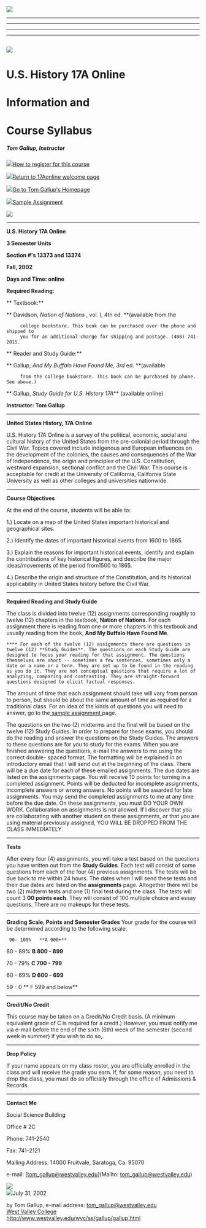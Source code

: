 ![](objects-images/wvclogo.gif)

* * *

* * *

* * *

* * *

##  ![](objects-images/washington.jpg)

#  U.S. History 17A Online

#  **Information and**

#  Course Syllabus

#####  Tom Gallup, Instructor

 ![](objects-images/starbutton.gif)[How to register for this
course](17aonlineregister.html)

 ![](objects-images/starbutton.gif)[Return to 17Aonline welcome
page](index.html)

 ![](objects-images/starbutton.gif)[Go to Tom Gallup's Homepage](gallup.html)

 ![](objects-images/starbutton.gif)[Sample Assignment](17aonlinesample.html)

  
  ![](objects-images/flagbar.gif)

* * *

**U.S. History 17A Online**

**3 Semester Units**

**Section #'s 13373 and 13374**

**Fall, 2002**

**Days and Time: online**

**Required Reading:**

**    Textbook:**

**       Davidson, _Nation of Nations_ , vol. I, 4th ed. **(available from the

         college bookstore. This book can be purchased over the phone and shipped to
         you for an additional charge for shipping and postage. (408) 741-2015.
**    Reader and Study Guide:**

**       Gallup, _And My Buffalo Have Found Me, 3rd_ ed. **(available

         from the college bookstore. This book can be purchased by phone. See above.)
**       Gallup, _Study Guide for U.S. History 17A_** (available online)

**Instructor: Tom Gallup**

  


* * *

**United States History, 17A** **Online**

U.S. History 17A Online is a survey of the political, economic, social and
cultural history of the United States from the pre-colonial period through the
Civil War. Topics covered include indigenous and European influences on the
development of the colonies, the causes and consequences of the War of
Independence, the origin and principles of the U.S. Constitution, westward
expansion, sectional conflict and the Civil War. This course is acceptable for
credit at the University of California, California State University as well as
other colleges and universities nationwide.

  

* * *

**Course Objectives**

At the end of the course, students will be able to:

1.) Locate on a map of the United States important historical and geographical
sites.

2.) Identify the dates of important historical events from 1600 to 1865.

3.) Explain the reasons for important historical events, identify and explain
the contributions of key historical figures, and describe the major
ideas/movements of the period from1500 to 1865.

4.) Describe the origin and structure of the Constitution, and its historical
applicability in United States history before the Civil War.

  

* * *

**Required Reading and Study Guide**

   The class is divided into twelve (12) assignments corresponding roughly to
twelve (12) chapters in the textbook, **Nation of Nations**. For each
assignment there is reading from one or more chapters in this textbook and
usually reading from the book, **And My Buffalo Have Found Me**.

    **** For each of the twelve (12) assignments there are questions in twelve (12) **Study Guides**. The questions on each Study Guide are designed to focus your reading for that assignment. The questions themselves are short -- sometimes a few sentences, sometimes only a date or a name or a term. They are set up to be found in the reading as you do it. They are not conceptual questions that require a lot of analyzing, comparing and contrasting. They are straight-forward questions designed to elicit factual responses.
   The amount of time that each assignment should take will vary from person
to person, but should be about the same amount of time as required for a
traditional class. For an idea of the kinds of questions you will need to
answer, go to the[ sample assignment ](17aonlinesample.html)page.

   The questions on the two (2) midterms and the final will be based on the
twelve (12) Study Guides. In order to prepare for these exams, you should do
the reading and answer the questions on the Study Guides.  The answers to
these questions are for you to study for the exams. When you are finished
answering the questions, e-mail the answers to me using the correct double-
spaced format.  The formatting will be explained in an introductory email that
I will send out at the beginning of the class. There will be a due date for
each of these emailed assignments. The due dates are listed on the assignments
page. You will receive 10 points for turning in a completed assignment. Points
will be deducted for incomplete assignments, incomplete answers or wrong
answers. No points will be awarded for late assignments. You may send the
completed assignments to me at any time before the due date.  On these
assignments, you must DO YOUR OWN WORK. Collaboration on assignments is not
allowed.  If I discover that you are collaborating with another student on
these assignments, or that you are using material previously assigned, YOU
WILL BE DROPPED FROM THE CLASS IMMEDIATELY.

  

* * *

**Tests**

After every four (4) assignments, you will take a test based on the questions
you have written out from the **Study Guides**. Each test will consist of some
questions from each of the four (4) previous assignments. The tests will be
due back to me within 24 hours. The dates when I will send these tests and
their due dates are listed on the **assignments** page. Altogether there will
be two (2) midterm tests and one (1) final test during the class. The tests
will count 3 **00 points each**.   They will consist of 100 multiple choice
and essay questions. There are no makeups for these tests.

  

* * *

  
**Grading Scale, Points and Semester Grades** Your grade for the course will
be determined according to the following scale:

  
     90- 100%   **A 900+**
   80 - 89%    **B 800 - 899**

   70 - 79%    **C 700 - 799**

   60 - 69%    **D 600 - 699**

   59 - 0       **    F 599 and below**

* * *

**Credit/No Credit**

This course may be taken on a Credit/No Credit basis. (A minimum equivalent
grade of C is required for a credit.) However, you must notify me via e-mail
before the end of the sixth (6th) week of the semester (second week in summer)
if you wish to do so,.

  

* * *

**Drop Policy**

If your name appears on my class roster, you are officially enrolled in the
class and will receive the grade you earn. If, for some reason, you need to
drop the class, you must do so officially through the office of Admissions &
Records.

  

* * *

**Contact Me**

Social Science Building

Office # 2C

Phone: 741-2540

Fax: 741-2121

Mailing Address: 14000 Fruitvale, Saratoga, Ca. 95070

e-mail: [tom_gallup@westvalley.edu](Mailto: tom_gallup@westvalley.edu)

  


    
    
    


![](objects-images/flagbar.gif)  
  ![](objects-images/sm-wvcbutton.gif)July 31, 2002

  
by Tom Gallup, e-mail address: tom_gallup@westvalley.edu  
[West Valley College](http://www.westvalley.edu)  
http://www.westvalley.edu/wvc/ss/gallup/gallup.html  
    



